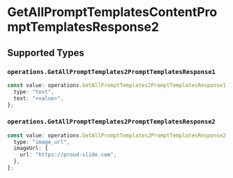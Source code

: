 # GetAllPromptTemplatesContentPromptTemplatesResponse2


## Supported Types

### `operations.GetAllPromptTemplates2PromptTemplatesResponse1`

```typescript
const value: operations.GetAllPromptTemplates2PromptTemplatesResponse1 = {
  type: "text",
  text: "<value>",
};
```

### `operations.GetAllPromptTemplates2PromptTemplatesResponse2`

```typescript
const value: operations.GetAllPromptTemplates2PromptTemplatesResponse2 = {
  type: "image_url",
  imageUrl: {
    url: "https://proud-slide.com",
  },
};
```

